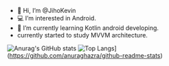 - 👋 Hi, I’m @JihoKevin
- 💻 I’m interested in Android.
- 🌱 I’m currently learning Kotlin android developing.
- currently started to study MVVM architecture.

![Anurag's GitHub stats](https://github-readme-stats.vercel.app/api?username=JihoKevin&&show_icons=true&theme=Default)
![Top Langs](https://github-readme-stats.vercel.app/api/top-langs/?username=JihoKevin&layout=compact)](https://github.com/anuraghazra/github-readme-stats)

<!---
JihoKevin/JihoKevin is a ✨ special ✨ repository because its `README.md` (this file) appears on your GitHub profile.
You can click the Preview link to take a look at your changes.
--->
